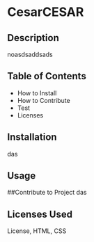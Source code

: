 
# CesarCESAR

## Description 
noasdsaddsads

## Table of Contents
- How to Install
- How to Contribute
- Test
- Licenses


## Installation
das

## Usage

##Contribute to Project
das

## Licenses Used
License, HTML, CSS
    